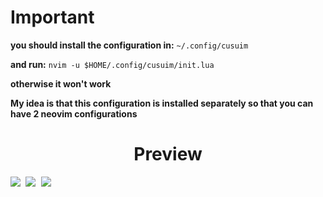 # Important

**you should install the configuration in:** `~/.config/cusuim`

**and run:** `nvim -u $HOME/.config/cusuim/init.lua`

**otherwise it won't work**

**My idea is that this configuration is installed separately so that you can have 2 neovim configurations**

<h1 align="center">Preview</h1>

<kbd>
  <img src="https://user-images.githubusercontent.com/59105868/215405980-a25f45f9-7807-4480-a116-f355e1b15b51.png" />
</kbd>

<kbd>
  <img src="https://user-images.githubusercontent.com/59105868/215406284-7e9e0281-4293-406a-8e1b-cf4b7266a059.png" />
</kbd>

<kbd>
  <img src="https://user-images.githubusercontent.com/59105868/215412024-30f22bbc-5794-4e16-9fe5-3e5cbfa106c6.png" />
</kbd>
